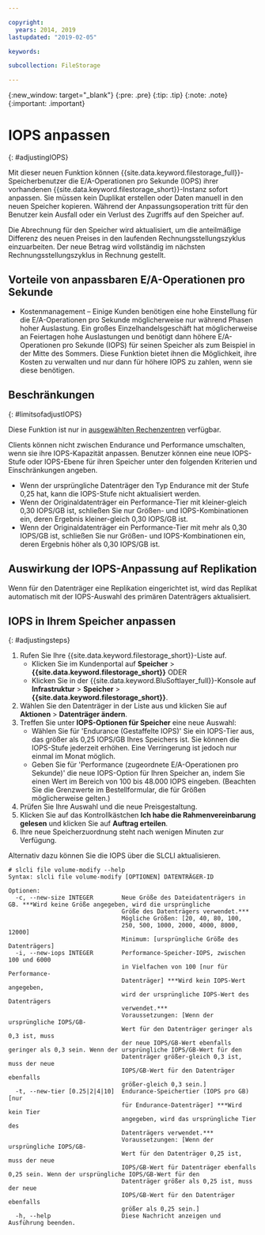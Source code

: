 ```yaml
---

copyright:
  years: 2014, 2019
lastupdated: "2019-02-05"

keywords:

subcollection: FileStorage

---
```

{:new_window: target="_blank"}
{:pre: .pre}
{:tip: .tip}
{:note: .note}
{:important: .important}

# IOPS anpassen
{: #adjustingIOPS}

Mit dieser neuen Funktion können {{site.data.keyword.filestorage_full}}-Speicherbenutzer die E/A-Operationen pro Sekunde (IOPS) ihrer vorhandenen {{site.data.keyword.filestorage_short}}-Instanz sofort anpassen. Sie müssen kein Duplikat erstellen oder Daten manuell in den neuen Speicher kopieren. Während der Anpassungsoperation tritt für den Benutzer kein Ausfall oder ein Verlust des Zugriffs auf den Speicher auf.

Die Abrechnung für den Speicher wird aktualisiert, um die anteilmäßige Differenz des neuen Preises in den laufenden Rechnungsstellungszyklus einzuarbeiten. Der neue Betrag wird vollständig im nächsten Rechnungsstellungszyklus in Rechnung gestellt.


## Vorteile von anpassbaren E/A-Operationen pro Sekunde

- Kostenmanagement – Einige Kunden benötigen eine hohe Einstellung für die E/A-Operationen pro Sekunde möglicherweise nur während Phasen hoher Auslastung. Ein großes Einzelhandelsgeschäft hat möglicherweise an Feiertagen hohe Auslastungen und benötigt dann höhere E/A-Operationen pro Sekunde (IOPS) für seinen Speicher als zum Beispiel in der Mitte des Sommers. Diese Funktion bietet ihnen die Möglichkeit, ihre Kosten zu verwalten und nur dann für höhere IOPS zu zahlen, wenn sie diese benötigen.

## Beschränkungen
{: #limitsofadjustIOPS}

Diese Funktion ist nur in [ausgewählten Rechenzentren](/docs/infrastructure/FileStorage?topic=FileStorage-news) verfügbar.

Clients können nicht zwischen Endurance und Performance umschalten, wenn sie ihre IOPS-Kapazität anpassen. Benutzer können eine neue IOPS-Stufe oder IOPS-Ebene für ihren Speicher unter den folgenden Kriterien und Einschränkungen angeben.

- Wenn der ursprüngliche Datenträger den Typ Endurance mit der Stufe 0,25 hat, kann die IOPS-Stufe nicht aktualisiert werden.
- Wenn der Originaldatenträger ein Performance-Tier mit kleiner-gleich 0,30 IOPS/GB ist, schließen Sie nur Größen- und IOPS-Kombinationen ein, deren Ergebnis kleiner-gleich 0,30 IOPS/GB ist.
- Wenn der Originaldatenträger ein Performance-Tier mit mehr als 0,30 IOPS/GB ist, schließen Sie nur Größen- und IOPS-Kombinationen ein, deren Ergebnis höher als 0,30 IOPS/GB ist.

## Auswirkung der IOPS-Anpassung auf Replikation

Wenn für den Datenträger eine Replikation eingerichtet ist, wird das Replikat automatisch mit der IOPS-Auswahl des primären Datenträgers aktualisiert.

## IOPS in Ihrem Speicher anpassen
{: #adjustingsteps}

1. Rufen Sie Ihre {{site.data.keyword.filestorage_short}}-Liste auf.
    - Klicken Sie im Kundenportal auf **Speicher** > **{{site.data.keyword.filestorage_short}}** ODER
    - Klicken Sie in der {{site.data.keyword.BluSoftlayer_full}}-Konsole auf **Infrastruktur** > **Speicher** > **{{site.data.keyword.filestorage_short}}**.
2. Wählen Sie den Datenträger in der Liste aus und klicken Sie auf **Aktionen** > **Datenträger ändern**.
3. Treffen Sie unter **IOPS-Optionen für Speicher** eine neue Auswahl:
    - Wählen Sie für 'Endurance (Gestaffelte IOPS)' Sie ein IOPS-Tier aus, das größer als 0,25 IOPS/GB Ihres Speichers ist. Sie können die IOPS-Stufe jederzeit erhöhen. Eine Verringerung ist jedoch nur einmal im Monat möglich.
    - Geben Sie für 'Performance (zugeordnete E/A-Operationen pro Sekunde)' die neue IOPS-Option für Ihren Speicher an, indem Sie einen Wert im Bereich von 100 bis 48.000 IOPS eingeben. (Beachten Sie die Grenzwerte im Bestellformular, die für Größen möglicherweise gelten.)
4. Prüfen Sie Ihre Auswahl und die neue Preisgestaltung.
5. Klicken Sie auf das Kontrollkästchen **Ich habe die Rahmenvereinbarung gelesen** und klicken Sie auf **Auftrag erteilen**.
6. Ihre neue Speicherzuordnung steht nach wenigen Minuten zur Verfügung.

Alternativ dazu können Sie die IOPS über die SLCLI aktualisieren.
```
# slcli file volume-modify --help
Syntax: slcli file volume-modify [OPTIONEN] DATENTRÄGER-ID

Optionen:
  -c, --new-size INTEGER        Neue Größe des Dateidatenträgers in GB. ***Wird keine Größe angegeben, wird die ursprüngliche
                                Größe des Datenträgers verwendet.***
                                Mögliche Größen: [20, 40, 80, 100,
                                250, 500, 1000, 2000, 4000, 8000, 12000]
                                Minimum: [ursprüngliche Größe des Datenträgers]
  -i, --new-iops INTEGER        Performance-Speicher-IOPS, zwischen 100 und 6000
                                in Vielfachen von 100 [nur für Performance-
                                Datenträger] ***Wird kein IOPS-Wert angegeben,
                                wird der ursprüngliche IOPS-Wert des Datenträgers
                                verwendet.***
                                Voraussetzungen: [Wenn der ursprüngliche IOPS/GB-
                                Wert für den Datenträger geringer als 0,3 ist, muss
                                der neue IOPS/GB-Wert ebenfalls geringer als 0,3 sein. Wenn der ursprüngliche IOPS/GB-Wert für den
                                Datenträger größer-gleich 0,3 ist, muss der neue
                                IOPS/GB-Wert für den Datenträger ebenfalls
                                größer-gleich 0,3 sein.]
  -t, --new-tier [0.25|2|4|10]  Endurance-Speichertier (IOPS pro GB) [nur
                                für Endurance-Datenträger] ***Wird kein Tier
                                angegeben, wird das ursprüngliche Tier des
                                Datenträgers verwendet.***
                                Voraussetzungen: [Wenn der ursprüngliche IOPS/GB-
                                Wert für den Datenträger 0,25 ist, muss der neue
                                IOPS/GB-Wert für Datenträger ebenfalls 0,25 sein. Wenn der ursprüngliche IOPS/GB-Wert für den
                                Datenträger größer als 0,25 ist, muss der neue
                                IOPS/GB-Wert für den Datenträger ebenfalls
                                größer als 0,25 sein.]
  -h, --help                    Diese Nachricht anzeigen und Ausführung beenden.
```
